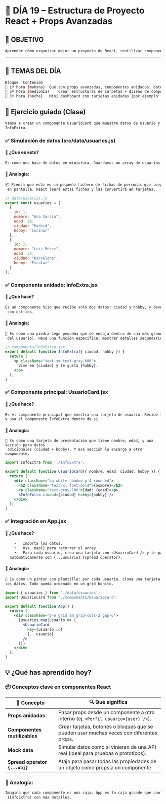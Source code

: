 
# 📅 DÍA 19 – Estructura de Proyecto React + Props Avanzadas

## 🎯 OBJETIVO
```bash
Aprender cómo organizar mejor un proyecto de React, reutilizar componentes y pasar datos mediante props de forma más realista, como si vinieran de una API.
```
---

## 🧩 TEMAS DEL DÍA
```bash
Bloque	Contenido
🔹 1ª hora (mañana)	Qué son props avanzadas, componentes anidados, datos simulados (mock data)
🔹 2ª hora (mediodía)	Crear estructuras de carpetas + diseño de componentes reutilizables
🔹 3ª hora (noche)	Mini dashboard con tarjetas anidadas (por ejemplo: usuarios, productos, tareas, etc.)
```


## 🧪 Ejercicio guiado (Clase)
```bash
Vamos a crear un componente UsuarioCard que muestre datos de usuario y dentro incluya un componente 
InfoExtra.
```

### ✅ Simulación de datos (src/data/usuarios.js)
#### 🧠 ¿Qué es esto?
```bash
Es como una base de datos en miniatura. Guardamos un array de usuarios con toda su información.
```
#### 🧩 Analogía:
```bash
📦 Piensa que esto es un pequeño fichero de fichas de personas que luego quieres mostrar
 en pantalla. React leerá estas fichas y las convertirá en tarjetas.
```
```js
// data/usuarios.js
export const usuarios = [
  {
    id: 1,
    nombre: "Ana García",
    edad: 28,
    ciudad: "Madrid",
    hobby: "Cocinar"
  },
  {
    id: 2,
    nombre: "Luis Pérez",
    edad: 35,
    ciudad: "Barcelona",
    hobby: "Escalar"
  }
];
```

### ✅ Componente anidado: InfoExtra.jsx
#### 🧠 ¿Qué hace?
```bash
Es un componente hijo que recibe solo dos datos: ciudad y hobby, y devuelve una frase
 con estilos.
```
#### 🧩 Analogía:
```bash
🧱 Es como una piedra Lego pequeña que se encaja dentro de una más grande (la tarjeta
 del usuario). Hace una función específica: mostrar detalles secundarios.
```
```jsx
// components/InfoExtra.jsx
export default function InfoExtra({ ciudad, hobby }) {
  return (
    <p className="text-sm text-gray-600">
      Vive en {ciudad} y le gusta {hobby}.
    </p>
  );
}
```

### ✅ Componente principal: UsuarioCard.jsx
#### 🧠 ¿Qué hace?
```bash
Es el componente principal que muestra una tarjeta de usuario. Recibe los datos como props 
y usa el componente InfoExtra dentro de sí.
```
#### 🧩 Analogía:
```
🧳 Es como una tarjeta de presentación que tiene nombre, edad, y una sección para datos
 adicionales (ciudad + hobby). Y esa sección la encarga a otro componente.
```
```jsx
import InfoExtra from './InfoExtra';

export default function UsuarioCard({ nombre, edad, ciudad, hobby }) {
  return (
    <div className="bg-white shadow p-4 rounded">
      <h2 className="text-xl font-bold">{nombre}</h2>
      <p className="text-gray-700">Edad: {edad}</p>
      <InfoExtra ciudad={ciudad} hobby={hobby} />
    </div>
  );
}
```


### ✅ Integración en App.jsx
#### 🧠 ¿Qué hace?
```bash
	•	Importa los datos.
	•	Usa .map() para recorrer el array.
	•	Para cada usuario, crea una tarjeta con <UsuarioCard /> y le pasa los datos 
  automáticamente con {...usuario} (spread operator).
```
#### 🧩 Analogía:
```bash
🎨 Es como un pintor con plantilla: por cada usuario, clona una tarjeta y le pone 
los datos. Todo queda ordenado en un grid bonito.
```
```jsx
import { usuarios } from './data/usuarios';
import UsuarioCard from './components/UsuarioCard';

export default function App() {
  return (
    <div className="p-6 grid sm:grid-cols-2 gap-6">
      {usuarios.map(usuario => (
        <UsuarioCard
          key={usuario.id}
          {...usuario}
        />
      ))}
    </div>
  );
}
```


## 💡 ¿Qué has aprendido hoy?

### 📦 Conceptos clave en componentes React

| **🧠 Concepto**              | **🔍 Qué significa**                                                                 |
|-----------------------------|--------------------------------------------------------------------------------------|
| **Props anidadas**          | Pasar props desde un componente a otro interno (ej. `<Perfil usuario={user} />`).   |
| **Componentes reutilizables** | Crear tarjetas, botones o bloques que se pueden usar muchas veces con diferentes props. |
| **Mock data**               | Simular datos como si vinieran de una API real (ideal para pruebas o prototipos).   |
| **Spread operator `{...obj}`** | Atajo para pasar todas las propiedades de un objeto como props a un componente.     |

### 🧠 Analogía:
```bash
Imagina que cada componente es una caja. App es la caja grande que contiene varias cajas (UsuarioCard), y cada una de esas tiene dentro una cajita
 (InfoExtra) con más detalles.
```